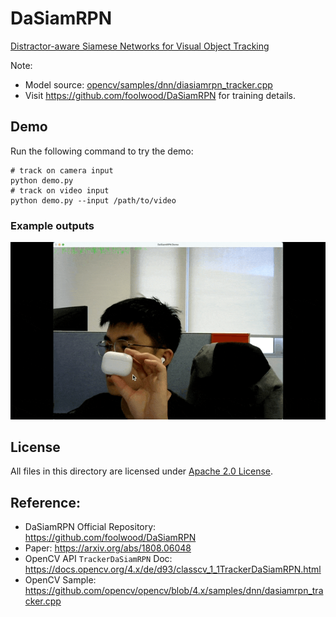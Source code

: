 # DaSiamRPN

[Distractor-aware Siamese Networks for Visual Object Tracking](https://arxiv.org/abs/1808.06048)

Note:
- Model source: [opencv/samples/dnn/diasiamrpn_tracker.cpp](https://github.com/opencv/opencv/blob/ceb94d52a104c0c1287a43dfa6ba72705fb78ac1/samples/dnn/dasiamrpn_tracker.cpp#L5-L7)
- Visit https://github.com/foolwood/DaSiamRPN for training details.

## Demo

Run the following command to try the demo:
```shell
# track on camera input
python demo.py
# track on video input
python demo.py --input /path/to/video
```

### Example outputs

![webcam demo](./examples/dasiamrpn_demo.gif)

## License

All files in this directory are licensed under [Apache 2.0 License](./LICENSE).

## Reference:

- DaSiamRPN Official Repository: https://github.com/foolwood/DaSiamRPN
- Paper: https://arxiv.org/abs/1808.06048
- OpenCV API `TrackerDaSiamRPN` Doc: https://docs.opencv.org/4.x/de/d93/classcv_1_1TrackerDaSiamRPN.html
- OpenCV Sample: https://github.com/opencv/opencv/blob/4.x/samples/dnn/dasiamrpn_tracker.cpp